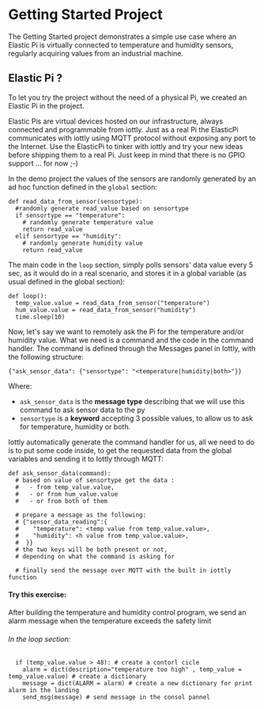 # Getting Started Project

The Getting Started project demonstrates a simple use case where an Elastic Pi is virtually connected to temperature and humidity sensors, regularly acquiring values from an industrial machine.

## Elastic Pi ?
To let you try the project without the need of a physical Pi, we created an Elastic Pi in the project.

Elastic Pis are virtual devices hosted on our infrastructure, always connected and programmable from iottly.
Just as a real Pi the ElasticPi communicates with iottly using MQTT protocol without exposing any port to the Internet.
Use the ElasticPi to tinker with iottly and try your new ideas before shipping them to a real Pi.
Just keep in mind that there is no GPIO support … for now ;-)


In the demo project the values of the sensors are randomly generated by an ad hoc function defined in the `global` section:
```
def read_data_from_sensor(sensortype):
  #randomly generate read_value based on sensortype
  if sensortype == "temperature":
    # randomly generate temperature value
    return read_value
  elif sensortype == "humidity":
    # randomly generate humidity value
    return read_value
```
The main code in the `loop` section, simply polls sensors' data value every 5 sec, as it would do in a real scenario, and stores it in a global variable (as usual defined in the global section):
```
def loop():
  temp_value.value = read_data_from_sensor("temperature")
  hum_value.value = read_data_from_sensor("humidity")
  time.sleep(10)
```
Now, let's say we want to remotely ask the Pi for the temperature and/or humidity value. What we need is a command and the code in the command handler.
The command is defined through the Messages panel in Iottly, with the following structure:
```
{"ask_sensor_data": {"sensortype": "<temperature|humidity|both>"}}
```
Where:
- `ask_sensor_data` is the **message type** describing that we will use this command to ask sensor data to the py
- `sensortype` is a **keyword** accepting 3 possible values, to allow us to ask for temperature, humidity or both.

Iottly automatically generate the command handler for us, all we need to do is to put some code inside, to get the requested data from the global variables and sending it to Iottly through MQTT:
```
def ask_sensor_data(command):
  # based on value of sensortype get the data :
  #   - from temp_value.value, 
  #   - or from hum_value.value
  #   - or from both of them

  # prepare a message as the following:
  # {"sensor_data_reading":{
  #    "temperature": <temp value from temp_value.value>,
  #    "humidity": <h value from temp_value.value>,
  #  }}
  # the two keys will be both present or not, 
  # depending on what the command is asking for

  # finally send the message over MQTT with the built in iottly function
```
#### Try this exercise:


After building the temperature and humidity control program, we send an alarm message when the temperature exceeds the safety limit

###### In the loop section:
```
  if (temp_value.value > 48): # create a contorl cicle
    alarm = dict(description="temperature too high" , temp_value = temp_value.value) # create a dictionary  
    message = dict(ALARM = alarm) # create a new dictionary for print alarm in the landing
    send_msg(message) # send message in the consol pannel 
    
```
